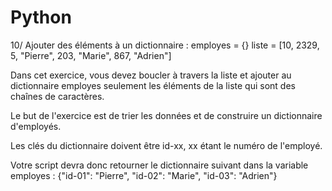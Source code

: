 # Python

10/ Ajouter des éléments à un dictionnaire :
employes = {}
liste = [10, 2329, 5, "Pierre", 203, "Marie", 867, "Adrien"]

Dans cet exercice, vous devez boucler à travers la liste et ajouter au dictionnaire employes seulement les éléments de la liste qui sont des chaînes de caractères.

Le but de l'exercice est de trier les données et de construire un dictionnaire d'employés.

Les clés du dictionnaire doivent être id-xx, xx étant le numéro de l'employé.

Votre script devra donc retourner le dictionnaire suivant dans la variable employes :
{"id-01": "Pierre", "id-02": "Marie", "id-03": "Adrien"}
